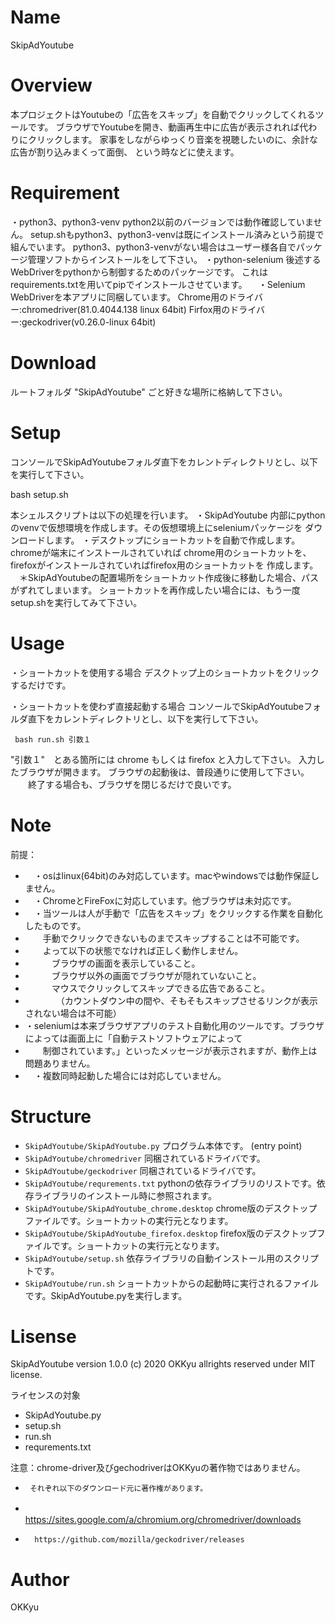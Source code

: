 # Name
 SkipAdYoutube

# Overview
 本プロジェクトはYoutubeの「広告をスキップ」を自動でクリックしてくれるツールです。
 ブラウザでYoutubeを開き、動画再生中に広告が表示されれば代わりにクリックします。
 家事をしながらゆっくり音楽を視聴したいのに、余計な広告が割り込みまくって面倒、
 という時などに使えます。

# Requirement
 ・python3、python3-venv
   python2以前のバージョンでは動作確認していません。
   setup.shもpython3、python3-venvは既にインストール済みという前提で組んでいます。
   python3、python3-venvがない場合はユーザー様各自でパッケージ管理ソフトからインストールをして下さい。
 ・python-selenium
   後述するWebDriverをpythonから制御するためのパッケージです。 
   これはrequirements.txtを用いてpipでインストールさせています。
　・Selenium WebDriverを本アプリに同梱しています。
     Chrome用のドライバー:chromedriver(81.0.4044.138 linux 64bit)
     Firfox用のドライバー:geckodriver(v0.26.0-linux 64bit)

# Download
  ルートフォルダ "SkipAdYoutube" ごと好きな場所に格納して下さい。

# Setup
 コンソールでSkipAdYoutubeフォルダ直下をカレントディレクトリとし、以下を実行して下さい。
 
   bash setup.sh
 
 本シェルスクリプトは以下の処理を行います。
 ・SkipAdYoutube 内部にpythonのvenvで仮想環境を作成します。その仮想環境上にseleniumパッケージを
   ダウンロードします。
 ・デスクトップにショートカットを自動で作成します。chromeが端末にインストールされていれば
   chrome用のショートカットを、firefoxがインストールされていればfirefox用のショートカットを
   作成します。
　＊SkipAdYoutubeの配置場所をショートカット作成後に移動した場合、パスがずれてしまいます。
   ショートカットを再作成したい場合には、もう一度setup.shを実行してみて下さい。

# Usage
 ・ショートカットを使用する場合
   デスクトップ上のショートカットをクリックするだけです。

 ・ショートカットを使わず直接起動する場合
   コンソールでSkipAdYoutubeフォルダ直下をカレントディレクトリとし、以下を実行して下さい。

     bash run.sh 引数１

   "引数１"　とある箇所には chrome もしくは firefox と入力して下さい。
   入力したブラウザが開きます。
   ブラウザの起動後は、普段通りに使用して下さい。
　　終了する場合も、ブラウザを閉じるだけで良いです。

# Note
 前提：
- 　・osはlinux(64bit)のみ対応しています。macやwindowsでは動作保証しません。
- 　・ChromeとFireFoxに対応しています。他ブラウザは未対応です。
- 　・当ツールは人が手動で「広告をスキップ」をクリックする作業を自動化したものです。
- 　　手動でクリックできないものまでスキップすることは不可能です。
- 　　よって以下の状態でなければ正しく動作しません。
- 　　　ブラウザの画面を表示していること。
- 　　　ブラウザ以外の画面でブラウザが隠れていないこと。
- 　　　マウスでクリックしてスキップできる広告であること。
- 　　　　（カウントダウン中の間や、そもそもスキップさせるリンクが表示されない場合は不可能）
-  ・seleniumは本来ブラウザアプリのテスト自動化用のツールです。ブラウザによっては画面上に「自動テストソフトウェアによって
- 　　制御されています。」といったメッセージが表示されますが、動作上は問題ありません。
- 　・複数同時起動した場合には対応していません。

# Structure

- `SkipAdYoutube/SkipAdYoutube.py` プログラム本体です。 (entry point)
- `SkipAdYoutube/chromedriver`     同梱されているドライバです。
- `SkipAdYoutube/geckodriver`      同梱されているドライバです。
- `SkipAdYoutube/requrements.txt`  pythonの依存ライブラリのリストです。依存ライブラリのインストール時に参照されます。
- `SkipAdYoutube/SkipAdYoutube_chrome.desktop`  chrome版のデスクトップファイルです。ショートカットの実行元となります。
- `SkipAdYoutube/SkipAdYoutube_firefox.desktop`  firefox版のデスクトップファイルです。ショートカットの実行元となります。
- `SkipAdYoutube/setup.sh`  依存ライブラリの自動インストール用のスクリプトです。
- `SkipAdYoutube/run.sh`    ショートカットからの起動時に実行されるファイルです。SkipAdYoutube.pyを実行します。

# Lisense
  SkipAdYoutube version 1.0.0
  (c) 2020 OKKyu allrights reserved under MIT license.

  ライセンスの対象
-   SkipAdYoutube.py
-   setup.sh
-   run.sh
-   requrements.txt

  注意：chrome-driver及びgechodriverはOKKyuの著作物ではありません。
-      それぞれ以下のダウンロード元に著作権があります。
- 　　　　https://sites.google.com/a/chromium.org/chromedriver/downloads
-       https://github.com/mozilla/geckodriver/releases

# Author
OKKyu
